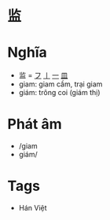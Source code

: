 # 监

# Nghĩa
* 监 = [フ](フ.md) [丨](丨.md) [一](一.md) [皿](皿.md)
* giam: giam cầm, trại giam
* giám: trông coi (giám thị)

# Phát âm
* /giam
*  giám/

# Tags
* Hán Việt

<script>window.HANZI_FIELD='监';</script>
